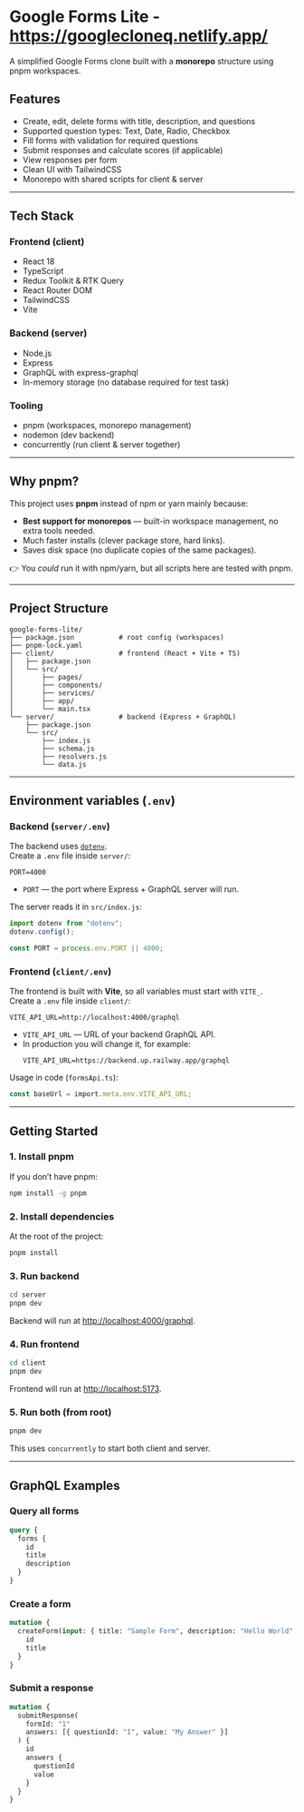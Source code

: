# Google Forms Lite - https://googlecloneq.netlify.app/

A simplified Google Forms clone built with a **monorepo** structure using pnpm workspaces.

## Features

- Create, edit, delete forms with title, description, and questions
- Supported question types: Text, Date, Radio, Checkbox
- Fill forms with validation for required questions
- Submit responses and calculate scores (if applicable)
- View responses per form
- Clean UI with TailwindCSS
- Monorepo with shared scripts for client & server

---

## Tech Stack

### Frontend (client)

- React 18
- TypeScript
- Redux Toolkit & RTK Query
- React Router DOM
- TailwindCSS
- Vite

### Backend (server)

- Node.js
- Express
- GraphQL with express-graphql
- In-memory storage (no database required for test task)

### Tooling

- pnpm (workspaces, monorepo management)
- nodemon (dev backend)
- concurrently (run client & server together)

---

## Why pnpm?

This project uses **pnpm** instead of npm or yarn mainly because:

- **Best support for monorepos** — built-in workspace management, no extra tools needed.
- Much faster installs (clever package store, hard links).
- Saves disk space (no duplicate copies of the same packages).

👉 You _could_ run it with npm/yarn, but all scripts here are tested with pnpm.

---

## Project Structure

```
google-forms-lite/
├── package.json           # root config (workspaces)
├── pnpm-lock.yaml
├── client/                # frontend (React + Vite + TS)
│   ├── package.json
│   └── src/
│       ├── pages/
│       ├── components/
│       ├── services/
│       ├── app/
│       └── main.tsx
└── server/                # backend (Express + GraphQL)
    ├── package.json
    └── src/
        ├── index.js
        ├── schema.js
        ├── resolvers.js
        └── data.js
```

---

## Environment variables (`.env`)

### Backend (`server/.env`)

The backend uses [`dotenv`](https://www.npmjs.com/package/dotenv).  
Create a `.env` file inside `server/`:

```env
PORT=4000
```

- `PORT` — the port where Express + GraphQL server will run.

The server reads it in `src/index.js`:

```js
import dotenv from "dotenv";
dotenv.config();

const PORT = process.env.PORT || 4000;
```

### Frontend (`client/.env`)

The frontend is built with **Vite**, so all variables must start with `VITE_`.  
Create a `.env` file inside `client/`:

```env
VITE_API_URL=http://localhost:4000/graphql
```

- `VITE_API_URL` — URL of your backend GraphQL API.
- In production you will change it, for example:
  ```env
  VITE_API_URL=https://backend.up.railway.app/graphql
  ```

Usage in code (`formsApi.ts`):

```ts
const baseUrl = import.meta.env.VITE_API_URL;
```

---

## Getting Started

### 1. Install pnpm

If you don’t have pnpm:

```bash
npm install -g pnpm
```

### 2. Install dependencies

At the root of the project:

```bash
pnpm install
```

### 3. Run backend

```bash
cd server
pnpm dev
```

Backend will run at [http://localhost:4000/graphql](http://localhost:4000/graphql).

### 4. Run frontend

```bash
cd client
pnpm dev
```

Frontend will run at [http://localhost:5173](http://localhost:5173).

### 5. Run both (from root)

```bash
pnpm dev
```

This uses `concurrently` to start both client and server.

---

## GraphQL Examples

### Query all forms

```graphql
query {
  forms {
    id
    title
    description
  }
}
```

### Create a form

```graphql
mutation {
  createForm(input: { title: "Sample Form", description: "Hello World" }) {
    id
    title
  }
}
```

### Submit a response

```graphql
mutation {
  submitResponse(
    formId: "1"
    answers: [{ questionId: "1", value: "My Answer" }]
  ) {
    id
    answers {
      questionId
      value
    }
  }
}
```
